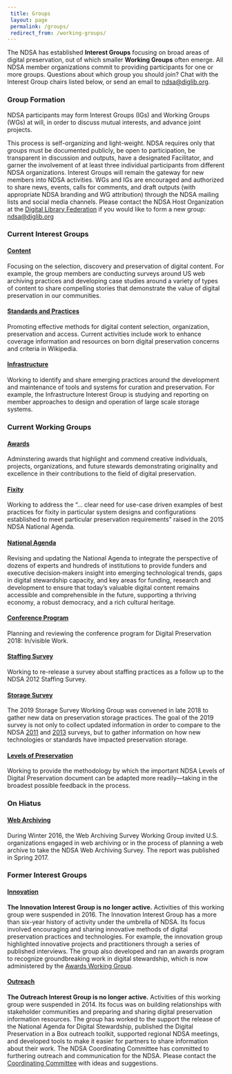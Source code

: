 ```yaml
---
 title: Groups
 layout: page
 permalink: /groups/ 
 redirect_from: /working-groups/
---
```


<p>The NDSA has established <strong>Interest Groups</strong> focusing on broad areas of digital preservation, out of which smaller <strong>Working Groups</strong> often emerge. All NDSA member organizations commit to providing participants for one or more
    groups. Questions about which group you should join? Chat with the Interest Group chairs listed below, or send an email to <a href="mailto:ndsa@diglib.org">ndsa@diglib.org</a>.</p>

<h3>Group Formation</h3>
<p>NDSA participants may form Interest Groups (IGs) and Working Groups (WGs) at will, in order to discuss mutual interests, and advance joint projects. </p>

<p>This process is self-organizing and light-weight. NDSA requires only that groups must be documented publicly, be open to participation, be transparent in discussion and outputs, have a designated Facilitator, and garner the involvement of at least three
    individual participants from different NDSA organizations. Interest Groups will remain the gateway for new members into NDSA activities. WGs and IGs are encouraged and authorized to share news, events, calls for comments, and draft outputs (with appropriate
    NDSA branding and WG attribution) through the NDSA mailing lists and social media channels. Please contact the NDSA Host Organization at the <a href="https://www.diglib.org">Digital Library Federation</a> if you would like to form a new group:
    <a
        href="mailto:ndsa@diglib.org">ndsa@diglib.org</a>
</p>

<h3>Current Interest Groups</h3>

<h4><a href="/working-groups/content/">Content</a></h4>
<p>Focusing on the selection, discovery and preservation of digital content. For example, the group members are conducting surveys around US web archiving practices and developing case studies around a variety of types of content to share compelling stories
    that demonstrate the value of digital preservation in our communities.
</p>

<h4><a href="/working-groups/standards-and-practices/">Standards and Practices</a></h4>
<p>Promoting effective methods for digital content selection, organization, preservation and access. Current activities include work to enhance coverage information and resources on born digital preservation concerns and criteria in Wikipedia.</p>

<h4><a href="/working-groups/infrastructure/">Infrastructure</a></h4>
<p>Working to identify and share emerging practices around the development and maintenance of tools and systems for curation and preservation. For example, the Infrastructure Interest Group is studying and reporting on member approaches to design and operation
    of large scale storage systems.</p>

<h3>Current Working Groups</h3>

<h4><a href="/awards">Awards</a></h4>
<p>Adminstering awards that highlight and commend creative individuals, projects, organizations, and future stewards demonstrating originality and excellence in their contributions to the field of digital preservation.</p>

<h4><a href="/fixity">Fixity</a></h4>
<p>Working to address the “… clear need for use-case driven examples of best practices for fixity in particular system designs and configurations established to meet particular preservation requirements” raised in the 2015 NDSA National Agenda.</p>

<h4><a href="/national-agenda">National Agenda</a></h4>
<p>Revising and updating the National Agenda to integrate the perspective of dozens of experts and hundreds of institutions to provide funders and executive decision‐makers insight into emerging technological trends, gaps in digital stewardship capacity,
    and key areas for funding, research and development to ensure that today’s valuable digital content remains accessible and comprehensible in the future, supporting a thriving economy, a robust democracy, and a rich cultural heritage.</p>

<h4><a href="/meetings">Conference Program</a></h4>
<p>Planning and reviewing the conference program for Digital Preservation 2018: In/visible Work.</p>

<h4><a href="/working-groups/staffing">Staffing Survey</a></h4>
<p>Working to re-release a survey about staffing practices as a follow up to the NDSA 2012 Staffing Survey.</p>

<h4><a href="/working-groups/storage-survey/">Storage Survey</a></h4>
<p>The 2019 Storage Survey Working Group was convened in late 2018 to gather new data on preservation storage practices. The goal of the 2019 survey is not only to collect updated information in order to compare to the NDSA <a href='https://hdl.handle.net/1902.1/19768'>2011</a>    and <a href='https://doi.org/10.7910/DVN/8NYC97'>2013</a> surveys, but to gather information on how new technologies or standards have impacted preservation storage.</p>

<h4><a href="/working-groups/levels-of-preservation">Levels of Preservation</a></h4>
<p>Working to provide the methodology by which the important NDSA Levels of Digital Preservation document can be adapted more readily—taking in the broadest possible feedback in the process.</p>

<h3>On Hiatus</h3>
<h4><a href="/working-groups/content/">Web Archiving</a></h4>
<p>During Winter 2016, the Web Archiving Survey Working Group invited U.S. organizations engaged in web archiving or in the process of planning a web archive to take the NDSA Web Archiving Survey. The report was published in Spring 2017.</p>

<h3>Former Interest Groups</h3>

<h4><a href="/working-groups/innovation/">Innovation</a></h4>
<p>
    <strong>The Innovation Interest Group is no longer active.</strong> Activities of this working group were suspended in 2016. The Innovation Interest Group has a more than six-year history of activity under the umbrella of NDSA. Its focus involved
    encouraging and sharing innovative methods of digital preservation practices and technologies. For example, the innovation group highlighted innovative projects and practitioners through a series of published interviews. The group also developed and
    ran an awards program to recognize groundbreaking work in digital stewardship, which is now administered by the <a href="http://ndsa.org/awards/">Awards Working Group</a>.
</p>

<h4><a href="/working-groups/outreach">Outreach</a></h4>
<p>
    <strong>The Outreach Interest Group is no longer active.</strong> Activities of this working group were suspended in 2014. Its focus was on building relationships with stakeholder communities and preparing and sharing digital preservation information
    resources. The group has worked to the support the release of the National Agenda for Digital Stewardship, published the Digital Preservation in a Box outreach toolkit, supported regional NDSA meetings, and developed tools to make it easier for partners
    to share information about their work. The NDSA Coordinating Committee has committed to furthering outreach and communication for the NDSA. Please contact the <a href="http://ndsa.org/leadership/">Coordinating Committee</a> with ideas and suggestions.
    </div>
    </div>